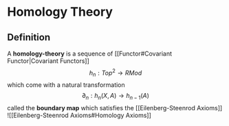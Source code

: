 # Homology Theory
## Definition
A **homology-theory** is a sequence of [[Functor#Covariant Functor|Covariant Functors]]
$$h_n:Top^2 \longrightarrow RMod$$
which come with a natural transformation
$$\partial_n:h_n(X,A) \to h_{n-1}(A)$$
called the **boundary map** which satisfies the [[Eilenberg-Steenrod Axioms]]
![[Eilenberg-Steenrod Axioms#Homology Axioms]]
